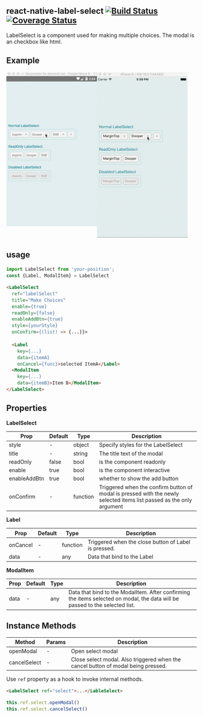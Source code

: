 ## react-native-label-select [![Build Status](https://travis-ci.org/Tinysymphony/react-native-labelSelect.svg?branch=master)](https://travis-ci.org/Tinysymphony/react-native-labelSelect) [![Coverage Status](https://coveralls.io/repos/github/Tinysymphony/react-native-labelSelect/badge.svg?branch=master)](https://coveralls.io/github/Tinysymphony/react-native-labelSelect?branch=master)
LabelSelect is a component used for making multiple choices. The modal is an checkbox like html.

## Example
<a href="#android" id="android"><img src="./GIF/android.gif" align="left" width="240"/></a>

<a href="#ios" id="ios"><img src="./GIF/ios.gif" width="240"/></a>


## usage

```js
import LabelSelect from 'your-position';
const {Label, ModalItem} = LabelSelect
```

```html
<LabelSelect
  ref="labelSelect"
  title="Make Choices"
  enable={true}
  readOnly={false}
  enableAddBtn={true}
  style={yourStyle}
  onConfirm={(list) => {...}}>

  <Label
    key={...}
    data={itemA}
    onCancel={func}>selected ItemA</Label>
  <ModalItem
    key={...}
    data={itemB}>Item B</ModalItem>
</LabelSelect>

```

## Properties

**LabelSelect**

| Prop | Default | Type | Description |
| --- | --- | --- | --- |
| style | - | object | Specify styles for the LabelSelect |
| title | - | string | The title text of the modal |
| readOnly | false | bool | is the component readonly |
| enable | true | bool | is the component interactive  |
| enableAddBtn | true | bool | whether to show the add button |
| onConfirm | - | function | Triggered when the confirm button of modal is pressed with the newly selected items list passed as the only argument |


**Label**




| Prop | Default | Type | Description |
| --- | --- | --- | --- |
| onCancel | - | function | Triggered when the close button of Label is pressed. |
|data| -| any | Data that bind to the Label |

**ModalItem**




| Prop | Default | Type | Description |
| --- | --- | --- | --- |
| data | - | any | Data that bind to the ModalItem. After confirming the items selected on modal, the data will be passed to the selected list. |


## Instance Methods


| Method | Params | Description |
| --- | --- | --- |
| openModal | - | Open select modal |
| cancelSelect | - | Close select modal. Also triggered when the cancel button of modal being pressed. |

Use `ref` property as a hook to invoke internal methods.

```html
<LabelSelect ref="select">...</LableSelect>
```

```js
this.ref.select.openModal()
this.ref.select.cancelSelect()
```
